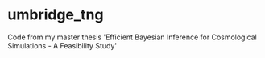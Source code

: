 # umbridge_tng
Code from my master thesis 'Efficient Bayesian Inference for Cosmological Simulations - A Feasibility Study'
